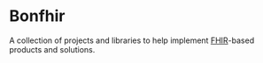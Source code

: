 # Bonfhir

A collection of projects and libraries to help implement [FHIR](https://hl7.org/fhir/)-based products and solutions.
